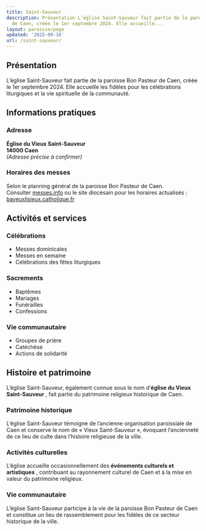 ```yaml
---
title: Saint-Sauveur
description: Présentation L’église Saint-Sauveur fait partie de la paroisse Bon Pasteur
  de Caen, créée le 1er septembre 2024. Elle accueille...
layout: paroisse/page
updated: '2025-09-16'
url: /saint-sauveur/
---
```


## Présentation

L’église Saint-Sauveur fait partie de la paroisse Bon Pasteur de Caen, créée le 1er septembre 2024. Elle accueille les fidèles pour les célébrations liturgiques et la vie spirituelle de la communauté.

## Informations pratiques

### Adresse

**Église du Vieux Saint-Sauveur**  
**14000 Caen**  
_(Adresse précise à confirmer)_

### Horaires des messes

Selon le planning général de la paroisse Bon Pasteur de Caen.  
Consulter [messes.info](https://messes.info) ou le site diocésain pour les horaires actualisés :  
[bayeuxlisieux.catholique.fr](https://bayeuxlisieux.catholique.fr/paroisses/bon-pasteur-de-caen/horaires-des-messes/)

## Activités et services

### Célébrations

  * Messes dominicales
  * Messes en semaine
  * Célébrations des fêtes liturgiques

### Sacrements

  * Baptêmes
  * Mariages
  * Funérailles
  * Confessions

### Vie communautaire

  * Groupes de prière
  * Catéchèse
  * Actions de solidarité

## Histoire et patrimoine

L’église Saint-Sauveur, également connue sous le nom d’**église du Vieux Saint-Sauveur** , fait partie du patrimoine religieux historique de Caen.

### Patrimoine historique

L’église Saint-Sauveur témoigne de l’ancienne organisation paroissiale de Caen et conserve le nom de « Vieux Saint-Sauveur », évoquant l’ancienneté de ce lieu de culte dans l’histoire religieuse de la ville.

### Activités culturelles

L’église accueille occasionnellement des **événements culturels et artistiques** , contribuant au rayonnement culturel de Caen et à la mise en valeur du patrimoine religieux.

### Vie communautaire

L’église Saint-Sauveur participe à la vie de la paroisse Bon Pasteur de Caen et constitue un lieu de rassemblement pour les fidèles de ce secteur historique de la ville.

